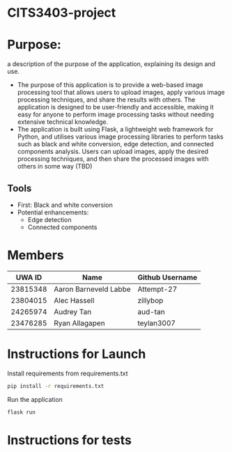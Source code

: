# CITS3403-project

# Purpose:
a description of the purpose of the application, explaining its design and use.
- The purpose of this application is to provide a web-based image processing tool that allows users to upload images, apply various image processing techniques, and share the results with others. The application is designed to be user-friendly and accessible, making it easy for anyone to perform image processing tasks without needing extensive technical knowledge.
- The application is built using Flask, a lightweight web framework for Python, and utilises various image processing libraries to perform tasks such as black and white conversion, edge detection, and connected components analysis. Users can upload images, apply the desired processing techniques, and then share the processed images with others in some way (TBD)

## Tools
- First: Black and white conversion
- Potential enhancements:
    - Edge detection
    - Connected components



# Members
|UWA ID |  Name | Github Username  |
|-------|-------|------------------|
|23815348| Aaron Barneveld Labbe| Attempt-27 |
|23804015| Alec Hassell | zillybop         |
|24265974| Audrey Tan | aud-tan |
|23476285| Ryan Allagapen | teylan3007 |

# Instructions for Launch
Install requirements from requirements.txt
```bash
pip install -r requirements.txt
```
Run the application
```bash
flask run
```

# Instructions for tests

